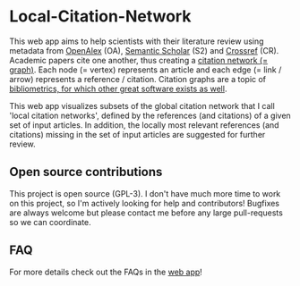 # Local-Citation-Network

This web app aims to help scientists with their literature review using metadata from [OpenAlex](https://openalex.org/) (OA), [Semantic Scholar](https://semanticscholar.org/) (S2) and [Crossref](https://crossref.org/) (CR). Academic papers cite one another, thus creating a [citation network (= graph)](https://en.wikipedia.org/wiki/Citation_graph). Each node (= vertex) represents an article and each edge (= link / arrow) represents a reference / citation. Citation graphs are a topic of [bibliometrics, for which other great software exists as well](https://localcitationnetwork.github.io/#bibliometrics).

This web app visualizes subsets of the global citation network that I call 'local citation networks', defined by the references (and citations) of a given set of input articles. In addition, the locally most relevant references (and citations) missing in the set of input articles are suggested for further review. 

## Open source contributions

This project is open source (GPL-3). I don't have much more time to work on this project, so I'm actively looking for help and contributors! Bugfixes are always welcome but please contact me before any large pull-requests so we can coordinate.

## FAQ

For more details check out the FAQs in the [web app](https://localcitationnetwork.github.io/#about)!
